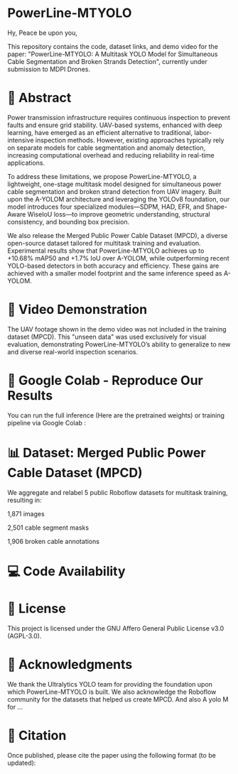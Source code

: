 # PowerLine-MTYOLO

Hy, Peace be upon you,

This repository contains the code, dataset links, and demo video for the paper:
"PowerLine-MTYOLO: A Multitask YOLO Model for Simultaneous Cable Segmentation and Broken Strands Detection", currently under submission to MDPI Drones.

# 📜 Abstract

Power transmission infrastructure requires continuous inspection to prevent faults and ensure grid stability. UAV-based systems, enhanced with deep learning, have emerged as an efficient alternative to traditional, labor-intensive inspection methods. However, existing approaches typically rely on separate models for cable segmentation and anomaly detection, increasing computational overhead and reducing reliability in real-time applications.

To address these limitations, we propose PowerLine-MTYOLO, a lightweight, one-stage multitask model designed for simultaneous power cable segmentation and broken strand detection from UAV imagery. Built upon the A-YOLOM architecture and leveraging the YOLOv8 foundation, our model introduces four specialized modules—SDPM, HAD, EFR, and Shape-Aware WiseIoU loss—to improve geometric understanding, structural consistency, and bounding box precision.

We also release the Merged Public Power Cable Dataset (MPCD), a diverse open-source dataset tailored for multitask training and evaluation. Experimental results show that PowerLine-MTYOLO achieves up to +10.68% mAP50 and +1.7% IoU over A-YOLOM, while outperforming recent YOLO-based detectors in both accuracy and efficiency. These gains are achieved with a smaller model footprint and the same inference speed as A-YOLOM.

 # 🎥 Video Demonstration


The UAV footage shown in the demo video was not included in the training dataset (MPCD). This "unseen data" was used exclusively for visual evaluation, demonstrating PowerLine-MTYOLO’s ability to generalize to new and diverse real-world inspection scenarios.


# 🧪 Google Colab - Reproduce Our Results

You can run the full inference (Here are the pretrained weights) or training pipeline via Google Colab :

# 📊 Dataset: Merged Public Power Cable Dataset (MPCD)

We aggregate and relabel 5 public Roboflow datasets for multitask training, resulting in:

1,871 images

2,501 cable segment masks

1,906 broken cable annotations



# 💻 Code Availability


# 📄 License
This project is licensed under the GNU Affero General Public License v3.0 (AGPL-3.0).

# 🙏 Acknowledgments
We thank the Ultralytics YOLO team for providing the foundation upon which PowerLine-MTYOLO is built.
We also acknowledge the Roboflow community for the datasets that helped us create MPCD.
And also A yolo M for ...

# 📌 Citation
Once published, please cite the paper using the following format (to be updated): 
